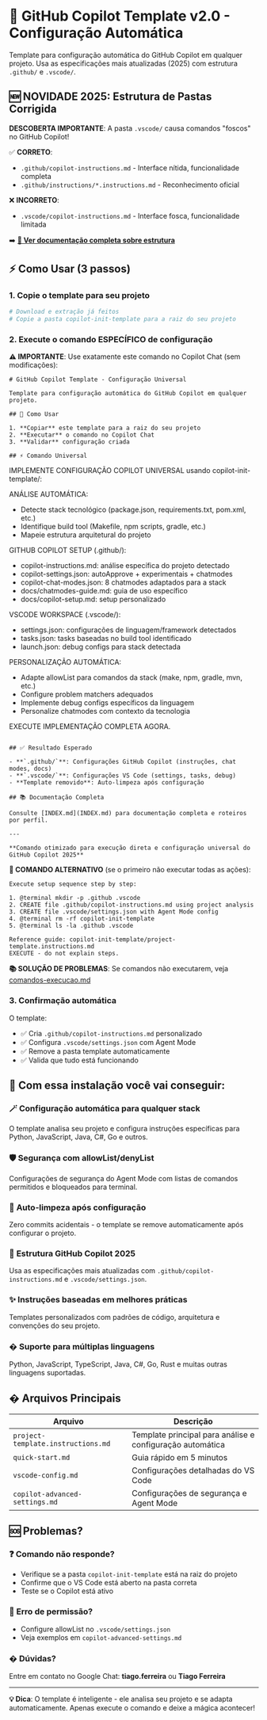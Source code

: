 # 🎯 GitHub Copilot Template v2.0 - Configuração Automática

Template para configuração automática do GitHub Copilot em qualquer projeto. Usa as especificações mais atualizadas (2025) com estrutura `.github/` e `.vscode/`.

## 🆕 **NOVIDADE 2025: Estrutura de Pastas Corrigida**

**DESCOBERTA IMPORTANTE**: A pasta `.vscode/` causa comandos "foscos" no GitHub Copilot!

✅ **CORRETO**:

- `.github/copilot-instructions.md` - Interface nítida, funcionalidade completa
- `.github/instructions/*.instructions.md` - Reconhecimento oficial

❌ **INCORRETO**:

- `.vscode/copilot-instructions.md` - Interface fosca, funcionalidade limitada

➡️ **[📁 Ver documentação completa sobre estrutura](estrutura-pastas.md)**

## ⚡ Como Usar (3 passos)

### 1. Copie o template para seu projeto

```bash
# Download e extração já feitos
# Copie a pasta copilot-init-template para a raiz do seu projeto
```

### 2. Execute o comando ESPECÍFICO de configuração

**⚠️ IMPORTANTE**: Use exatamente este comando no Copilot Chat (sem modificações):

```
# GitHub Copilot Template - Configuração Universal

Template para configuração automática do GitHub Copilot em qualquer projeto.

## 🚀 Como Usar

1. **Copiar** este template para a raiz do seu projeto
2. **Executar** o comando no Copilot Chat
3. **Validar** configuração criada

## ⚡ Comando Universal

```

IMPLEMENTE CONFIGURAÇÃO COPILOT UNIVERSAL usando copilot-init-template/:

ANÁLISE AUTOMÁTICA:

- Detecte stack tecnológico (package.json, requirements.txt, pom.xml, etc.)
- Identifique build tool (Makefile, npm scripts, gradle, etc.)
- Mapeie estrutura arquitetural do projeto

GITHUB COPILOT SETUP (.github/):

- copilot-instructions.md: análise específica do projeto detectado
- copilot-settings.json: autoApprove + experimentais + chatmodes
- copilot-chat-modes.json: 8 chatmodes adaptados para a stack
- docs/chatmodes-guide.md: guia de uso específico
- docs/copilot-setup.md: setup personalizado

VSCODE WORKSPACE (.vscode/):

- settings.json: configurações de linguagem/framework detectados
- tasks.json: tasks baseadas no build tool identificado
- launch.json: debug configs para stack detectada

PERSONALIZAÇÃO AUTOMÁTICA:

- Adapte allowList para comandos da stack (make, npm, gradle, mvn, etc.)
- Configure problem matchers adequados
- Implemente debug configs específicos da linguagem
- Personalize chatmodes com contexto da tecnologia

EXECUTE IMPLEMENTAÇÃO COMPLETA AGORA.

```

## ✅ Resultado Esperado

- **`.github/`**: Configurações GitHub Copilot (instruções, chat modes, docs)
- **`.vscode/`**: Configurações VS Code (settings, tasks, debug)
- **Template removido**: Auto-limpeza após configuração

## 📚 Documentação Completa

Consulte [INDEX.md](INDEX.md) para documentação completa e roteiros por perfil.

---

**Comando otimizado para execução direta e configuração universal do GitHub Copilot 2025**
```

**🎯 COMANDO ALTERNATIVO** (se o primeiro não executar todas as ações):

```
Execute setup sequence step by step:

1. @terminal mkdir -p .github .vscode
2. CREATE file .github/copilot-instructions.md using project analysis
3. CREATE file .vscode/settings.json with Agent Mode config
4. @terminal rm -rf copilot-init-template
5. @terminal ls -la .github .vscode

Reference guide: copilot-init-template/project-template.instructions.md
EXECUTE - do not explain steps.
```

**📚 SOLUÇÃO DE PROBLEMAS**: Se comandos não executarem, veja [comandos-execucao.md](comandos-execucao.md)

### 3. Confirmação automática

O template:

- ✅ Cria `.github/copilot-instructions.md` personalizado
- ✅ Configura `.vscode/settings.json` com Agent Mode
- ✅ Remove a pasta template automaticamente
- ✅ Valida que tudo está funcionando

## 🎯 Com essa instalação você vai conseguir:

### 🪄 **Configuração automática para qualquer stack**

O template analisa seu projeto e configura instruções específicas para Python, JavaScript, Java, C#, Go e outros.

### 🛡️ **Segurança com allowList/denyList**

Configurações de segurança do Agent Mode com listas de comandos permitidos e bloqueados para terminal.

### 🧹 **Auto-limpeza após configuração**

Zero commits acidentais - o template se remove automaticamente após configurar o projeto.

### 📁 **Estrutura GitHub Copilot 2025**

Usa as especificações mais atualizadas com `.github/copilot-instructions.md` e `.vscode/settings.json`.

### ✨ **Instruções baseadas em melhores práticas**

Templates personalizados com padrões de código, arquitetura e convenções do seu projeto.

### � **Suporte para múltiplas linguagens**

Python, JavaScript, TypeScript, Java, C#, Go, Rust e muitas outras linguagens suportadas.

## � Arquivos Principais

| Arquivo                            | Descrição                                                 |
| ---------------------------------- | --------------------------------------------------------- |
| `project-template.instructions.md` | Template principal para análise e configuração automática |
| `quick-start.md`                   | Guia rápido em 5 minutos                                  |
| `vscode-config.md`                 | Configurações detalhadas do VS Code                       |
| `copilot-advanced-settings.md`     | Configurações de segurança e Agent Mode                   |

## 🆘 Problemas?

### ❓ Comando não responde?

- Verifique se a pasta `copilot-init-template` está na raiz do projeto
- Confirme que o VS Code está aberto na pasta correta
- Teste se o Copilot está ativo

### 🚫 Erro de permissão?

- Configure allowList no `.vscode/settings.json`
- Veja exemplos em `copilot-advanced-settings.md`

### � Dúvidas?

Entre em contato no Google Chat: **tiago.ferreira** ou **Tiago Ferreira**

---

**💡 Dica**: O template é inteligente - ele analisa seu projeto e se adapta automaticamente. Apenas execute o comando e deixe a mágica acontecer!
